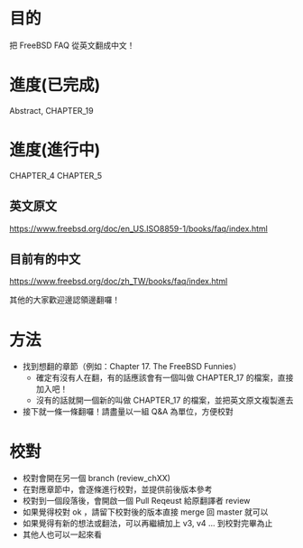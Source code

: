 # 目的

把 FreeBSD FAQ 從英文翻成中文！

# 進度(已完成)

Abstract, CHAPTER_19

# 進度(進行中)

CHAPTER_4
CHAPTER_5

## 英文原文
https://www.freebsd.org/doc/en_US.ISO8859-1/books/faq/index.html

## 目前有的中文
https://www.freebsd.org/doc/zh_TW/books/faq/index.html

其他的大家歡迎邊認領邊翻囉！

# 方法

- 找到想翻的章節（例如：Chapter 17. The FreeBSD Funnies）
  - 確定有沒有人在翻，有的話應該會有一個叫做 CHAPTER_17 的檔案，直接加入吧！
  - 沒有的話就開一個新的叫做 CHAPTER_17 的檔案，並把英文原文複製進去
- 接下就一條一條翻囉！請盡量以一組 Q&A 為單位，方便校對

# 校對
- 校對會開在另一個 branch (review_chXX) 
- 在對應章節中，會逐條進行校對，並提供前後版本參考
- 校對到一個段落後，會開啟一個 Pull Reqeust 給原翻譯者 review
- 如果覺得校對 ok ，請留下校對後的版本直接 merge 回 master 就可以
- 如果覺得有新的想法或翻法，可以再繼續加上 v3, v4 ... 到校對完畢為止
- 其他人也可以一起來看
